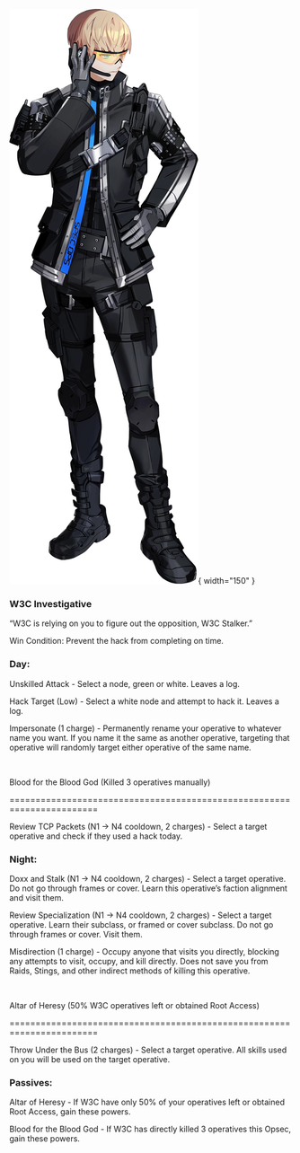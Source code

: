 ![w3cstalker.png](Images/w3cstalker.png){ width="150" }

### **W3C Investigative**

“W3C is relying on you to figure out the opposition, W3C Stalker.”

Win Condition: Prevent the hack from completing on time.

### **Day:**

Unskilled Attack - Select a node, green or white. Leaves a log.

Hack Target (Low) - Select a white node and attempt to hack it. Leaves a log.

Impersonate (1 charge) - Permanently rename your operative to whatever name you want. If you name it the same as another operative, targeting that operative will randomly target either operative of the same name.

<br>

Blood for the Blood God (Killed 3 operatives manually)

=======================================================================

Review TCP Packets (N1 -> N4 cooldown, 2 charges) - Select a target operative and check if they used a hack today.

### **Night:**

Doxx and Stalk (N1 -> N4 cooldown, 2 charges) - Select a target operative. Do not go through frames or cover. Learn this operative’s faction alignment and visit them.

Review Specialization (N1 -> N4 cooldown, 2 charges) - Select a target operative. Learn their subclass, or framed or cover subclass. Do not go through frames or cover. Visit them.

Misdirection (1 charge) - Occupy anyone that visits you directly, blocking any attempts to visit, occupy, and kill directly. Does not save you from Raids, Stings, and other indirect methods of killing this operative.

<br>

Altar of Heresy (50% W3C operatives left or obtained Root Access)

=======================================================================

Throw Under the Bus (2 charges) - Select a target operative. All skills used on you will be used on the target operative.

### **Passives:**

Altar of Heresy - If W3C have only 50% of your operatives left or obtained Root Access, gain these powers.

Blood for the Blood God - If W3C has directly killed 3 operatives this Opsec, gain these powers.